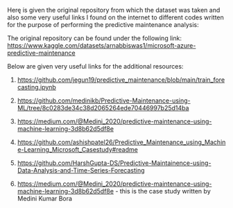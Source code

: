 Herę is given the original repository from which the dataset was taken and also some very useful links I found on the internet to different codes written for the purpose of performing the predictive maintenance analysis:


The original repository can be found under the following link:
https://www.kaggle.com/datasets/arnabbiswas1/microsoft-azure-predictive-maintenance


Below are given very useful links for the additional resources:

1) https://github.com/jegun19/predictive_maintenance/blob/main/train_forecasting.ipynb

2) https://github.com/medinikb/Predictive-Maintenance-using-ML/tree/8c0283de34c38d2065264ede70446997b25d14ba

3) https://medium.com/@Medini_2020/predictive-maintenance-using-machine-learning-3d8b62d5df8e

4) https://github.com/ashishpatel26/Predictive_Maintenance_using_Machine-Learning_Microsoft_Casestudy#readme

5) https://github.com/HarshGupta-DS/Predictive-Maintainence-using-Data-Analysis-and-Time-Series-Forecasting

6) https://medium.com/@Medini_2020/predictive-maintenance-using-machine-learning-3d8b62d5df8e - this is the case study written by Medini Kumar Bora